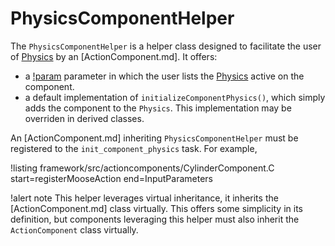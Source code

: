 # PhysicsComponentHelper

The `PhysicsComponentHelper` is a helper class designed to facilitate the user of [Physics](Physics/index.md)
by an [ActionComponent.md]. It offers:

- a [!param](/ActionComponents/CylinderComponent/physics) parameter in which the user lists the [Physics](Physics/index.md)
  active on the component.
- a default implementation of `initializeComponentPhysics()`, which simply adds the component to the `Physics`.
  This implementation may be overriden in derived classes.

An [ActionComponent.md] inheriting `PhysicsComponentHelper` must be registered to the `init_component_physics`
task. For example,

!listing framework/src/actioncomponents/CylinderComponent.C start=registerMooseAction end=InputParameters

!alert note
This helper leverages virtual inheritance, it inherits the [ActionComponent.md] class virtually.
This offers some simplicity in its definition, but components leveraging this helper must also inherit
the `ActionComponent` class virtually.
